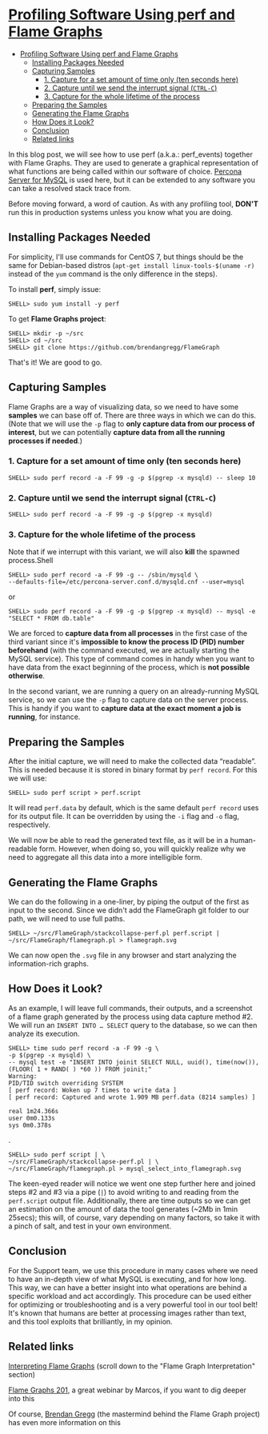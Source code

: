# [Profiling Software Using perf and Flame Graphs](https://www.percona.com/blog/2019/11/20/profiling-software-using-perf-and-flame-graphs/)

- [Profiling Software Using perf and Flame Graphs](#profiling-software-using-perf-and-flame-graphs)
  - [Installing Packages Needed](#installing-packages-needed)
  - [Capturing Samples](#capturing-samples)
    - [1. Capture for a set amount of time only (ten seconds here)](#1-capture-for-a-set-amount-of-time-only-ten-seconds-here)
    - [2. Capture until we send the interrupt signal (`CTRL-C`)](#2-capture-until-we-send-the-interrupt-signal-ctrl-c)
    - [3. Capture for the whole lifetime of the process](#3-capture-for-the-whole-lifetime-of-the-process)
  - [Preparing the Samples](#preparing-the-samples)
  - [Generating the Flame Graphs](#generating-the-flame-graphs)
  - [How Does it Look?](#how-does-it-look)
  - [Conclusion](#conclusion)
  - [Related links](#related-links)

In this blog post, we will see how to use perf (a.k.a.: perf_events) together with Flame Graphs. They are used to generate a graphical representation of what functions are being called within our software of choice. [Percona Server for MySQL](https://www.percona.com/software/mysql-database/percona-server) is used here, but it can be extended to any software you can take a resolved stack trace from.

Before moving forward, a word of caution. As with any profiling tool, **DON'T** run this in production systems unless you know what you are doing.

## Installing Packages Needed

For simplicity, I'll use commands for CentOS 7, but things should be the same for Debian-based distros (`apt-get install linux-tools-$(uname -r)` instead of the `yum` command is the only difference in the steps).

To install **perf**, simply issue:

    SHELL> sudo yum install -y perf

To get **Flame Graphs project**:

    SHELL> mkdir -p ~/src
    SHELL> cd ~/src
    SHELL> git clone https://github.com/brendangregg/FlameGraph

That's it! We are good to go.

## Capturing Samples

Flame Graphs are a way of visualizing data, so we need to have some **samples** we can base off of. There are three ways in which we can do this. (Note that we will use the `-p` flag to **only capture data from our process of interest**, but we can potentially **capture data from all the running processes if needed**.)

### 1. Capture for a set amount of time only (ten seconds here)

    SHELL> sudo perf record -a -F 99 -g -p $(pgrep -x mysqld) -- sleep 10

### 2. Capture until we send the interrupt signal (`CTRL-C`)

    SHELL> sudo perf record -a -F 99 -g -p $(pgrep -x mysqld)

### 3. Capture for the whole lifetime of the process

Note that if we interrupt with this variant, we will also **kill** the spawned process.Shell

    SHELL> sudo perf record -a -F 99 -g -- /sbin/mysqld \
    --defaults-file=/etc/percona-server.conf.d/mysqld.cnf --user=mysql
or

    SHELL> sudo perf record -a -F 99 -g -p $(pgrep -x mysqld) -- mysql -e "SELECT * FROM db.table"

We are forced to **capture data from all processes** in the first case of the third variant since it's **impossible to know the process ID (PID) number beforehand** (with the command executed, we are actually starting the MySQL service). This type of command comes in handy when you want to have data from the exact beginning of the process, which is **not possible otherwise**.

In the second variant, we are running a query on an already-running MySQL service, so we can use the `-p` flag to capture data on the server process. This is handy if you want to **capture data at the exact moment a job is running**, for instance.

## Preparing the Samples

After the initial capture, we will need to make the collected data “readable”. This is needed because it is stored in binary format by `perf record`. For this we will use:

    SHELL> sudo perf script > perf.script

It will read `perf.data` by default, which is the same default `perf record` uses for its output file. It can be overridden by using the `-i` flag and `-o` flag, respectively.

We will now be able to read the generated text file, as it will be in a human-readable form. However, when doing so, you will quickly realize why we need to aggregate all this data into a more intelligible form.

## Generating the Flame Graphs

We can do the following in a one-liner, by piping the output of the first as input to the second. Since we didn't add the FlameGraph git folder to our path, we will need to use full paths.

    SHELL> ~/src/FlameGraph/stackcollapse-perf.pl perf.script | ~/src/FlameGraph/flamegraph.pl > flamegraph.svg

We can now open the `.svg` file in any browser and start analyzing the information-rich graphs.

## How Does it Look?

As an example, I will leave full commands, their outputs, and a screenshot of a flame graph generated by the process using data capture method #2. We will run an `INSERT INTO … SELECT` query to the database, so we can then analyze its execution.

    SHELL> time sudo perf record -a -F 99 -g \
    -p $(pgrep -x mysqld) \
    -- mysql test -e "INSERT INTO joinit SELECT NULL, uuid(), time(now()),  (FLOOR( 1 + RAND( ) *60 )) FROM joinit;"
    Warning:
    PID/TID switch overriding SYSTEM
    [ perf record: Woken up 7 times to write data ]
    [ perf record: Captured and wrote 1.909 MB perf.data (8214 samples) ]

    real 1m24.366s
    user 0m0.133s
    sys 0m0.378s

.

    SHELL> sudo perf script | \ 
    ~/src/FlameGraph/stackcollapse-perf.pl | \
    ~/src/FlameGraph/flamegraph.pl > mysql_select_into_flamegraph.svg

The keen-eyed reader will notice we went one step further here and joined steps #2 and #3 via a pipe (`|`) to avoid writing to and reading from the `perf.script` output file. Additionally, there are time outputs so we can get an estimation on the amount of data the tool generates (~2Mb in 1min 25secs); this will, of course, vary depending on many factors, so take it with a pinch of salt, and test in your own environment.

## Conclusion

For the Support team, we use this procedure in many cases where we need to have an in-depth view of what MySQL is executing, and for how long. This way, we can have a better insight into what operations are behind a specific workload and act accordingly. This procedure can be used either for optimizing or troubleshooting and is a very powerful tool in our tool belt! It's known that humans are better at processing images rather than text, and this tool exploits that brilliantly, in my opinion.

## Related links

[Interpreting Flame Graphs](https://queue.acm.org/detail.cfm?id=2927301) (scroll down to the "Flame Graph Interpretation" section)

[Flame Graphs 201](https://www.percona.com/resources/webinars/flame-graphs-201), a great webinar by Marcos, if you want to dig deeper into this

Of course, [Brendan Gregg](http://www.brendangregg.com/flamegraphs.html) (the mastermind behind the Flame Graph project) has even more information on this
